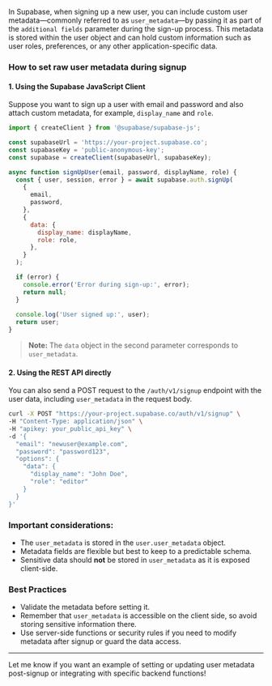 In Supabase, when signing up a new user, you can include custom user metadata—commonly referred to as `user_metadata`—by passing it as part of the `additional fields` parameter during the sign-up process. This metadata is stored within the user object and can hold custom information such as user roles, preferences, or any other application-specific data.

### How to set raw user metadata during signup

#### 1. Using the Supabase JavaScript Client

Suppose you want to sign up a user with email and password and also attach custom metadata, for example, `display_name` and `role`.

```js
import { createClient } from '@supabase/supabase-js';

const supabaseUrl = 'https://your-project.supabase.co';
const supabaseKey = 'public-anonymous-key';
const supabase = createClient(supabaseUrl, supabaseKey);

async function signUpUser(email, password, displayName, role) {
  const { user, session, error } = await supabase.auth.signUp(
    {
      email,
      password,
    },
    {
      data: {
        display_name: displayName,
        role: role,
      },
    }
  );

  if (error) {
    console.error('Error during sign-up:', error);
    return null;
  }
  
  console.log('User signed up:', user);
  return user;
}
```

> **Note:** The `data` object in the second parameter corresponds to `user_metadata`.

#### 2. Using the REST API directly

You can also send a POST request to the `/auth/v1/signup` endpoint with the user data, including `user_metadata` in the request body.

```bash
curl -X POST "https://your-project.supabase.co/auth/v1/signup" \
-H "Content-Type: application/json" \
-H "apikey: your_public_api_key" \
-d '{
  "email": "newuser@example.com",
  "password": "password123",
  "options": {
    "data": {
      "display_name": "John Doe",
      "role": "editor"
    }
  }
}'
```

### Important considerations:
- The `user_metadata` is stored in the `user.user_metadata` object.
- Metadata fields are flexible but best to keep to a predictable schema.
- Sensitive data should **not** be stored in `user_metadata` as it is exposed client-side.

### Best Practices
- Validate the metadata before setting it.
- Remember that `user_metadata` is accessible on the client side, so avoid storing sensitive information there.
- Use server-side functions or security rules if you need to modify metadata after signup or guard the data access.

---

Let me know if you want an example of setting or updating user metadata post-signup or integrating with specific backend functions!